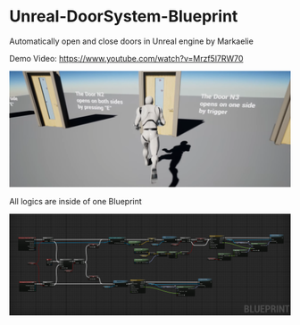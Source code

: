 # Unreal-DoorSystem-Blueprint

Automatically open and close doors in Unreal engine by Markaelie

Demo Video: https://www.youtube.com/watch?v=Mrzf5l7RW70

<p align="center">
  <img width="820" height="auto" src="https://github.com/markaelie/Unreal-DoorSystem-Blueprint/blob/master/Unreal-Door-System.png?raw=true">
</p>

All logics are inside of one Blueprint

<p align="center">
  <img width="820" height="auto" src="https://github.com/markaelie/Unreal-DoorSystem-Blueprint/blob/master/Unreal-Door-System-Blueprint.png?raw=true">
</p>
